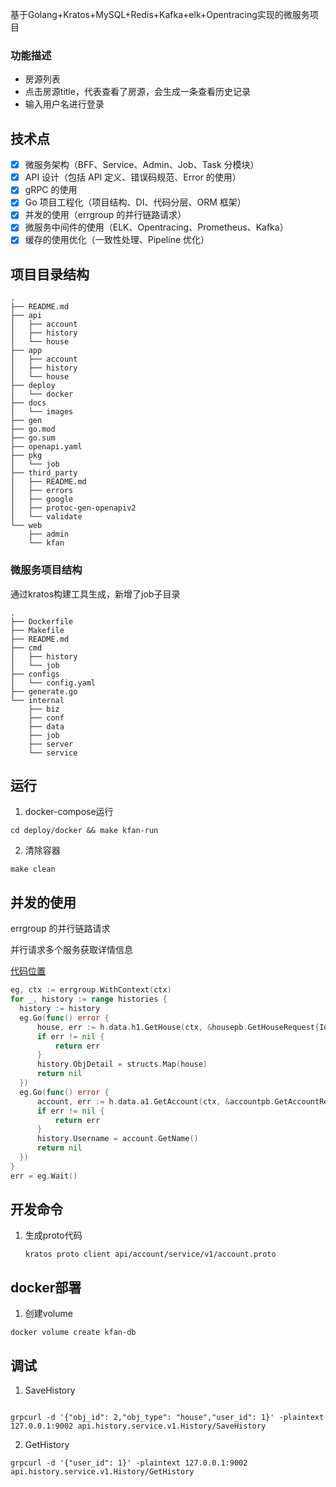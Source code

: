 
基于Golang+Kratos+MySQL+Redis+Kafka+elk+Opentracing实现的微服务项目


### 功能描述

- 房源列表
- 点击房源title，代表查看了房源，会生成一条查看历史记录
- 输入用户名进行登录

## 技术点

- [x] 微服务架构（BFF、Service、Admin、Job、Task 分模块）
- [x] API 设计（包括 API 定义、错误码规范、Error 的使用）
- [x] gRPC 的使用
- [x] Go 项目工程化（项目结构、DI、代码分层、ORM 框架）
- [x] 并发的使用（errgroup 的并行链路请求）
- [x] 微服务中间件的使用（ELK、Opentracing、Prometheus、Kafka）
- [x] 缓存的使用优化（一致性处理、Pipeline 优化）

## 项目目录结构

```
.
├── README.md
├── api
│   ├── account 
│   ├── history
│   └── house
├── app
│   ├── account
│   ├── history
│   └── house
├── deploy
│   └── docker
├── docs
│   └── images
├── gen
├── go.mod
├── go.sum
├── openapi.yaml
├── pkg
│   └── job
├── third_party
│   ├── README.md
│   ├── errors
│   ├── google
│   ├── protoc-gen-openapiv2
│   └── validate
└── web
    ├── admin
    └── kfan
```

### 微服务项目结构

通过kratos构建工具生成，新增了job子目录

```
.
├── Dockerfile
├── Makefile
├── README.md
├── cmd
│   ├── history
│   └── job
├── configs
│   └── config.yaml
├── generate.go
└── internal
    ├── biz
    ├── conf
    ├── data
    ├── job 
    ├── server
    └── service
```

## 运行

1. docker-compose运行

```shell
cd deploy/docker && make kfan-run
```

2. 清除容器

```shell
make clean
```

## 并发的使用

errgroup 的并行链路请求

并行请求多个服务获取详情信息

[代码位置](https://github.com/starryrbs/kfan/blob/master/app/history/service/internal/data/history.go#L73)
```go
eg, ctx := errgroup.WithContext(ctx)
for _, history := range histories {
  history := history
  eg.Go(func() error {
      house, err := h.data.h1.GetHouse(ctx, &housepb.GetHouseRequest{Id: history.ObjId})
      if err != nil {
          return err
      }
      history.ObjDetail = structs.Map(house)
      return nil
  })
  eg.Go(func() error {
      account, err := h.data.a1.GetAccount(ctx, &accountpb.GetAccountRequest{Id: int32(history.UserId)})
      if err != nil {
          return err
      }
      history.Username = account.GetName()
      return nil
  })
}
err = eg.Wait()
```


## 开发命令

1. 生成proto代码

    ```shell
    kratos proto client api/account/service/v1/account.proto
    ```

## docker部署

1. 创建volume

```shell
docker volume create kfan-db
```

## 调试

1. SaveHistory
```shell

grpcurl -d '{"obj_id": 2,"obj_type": "house","user_id": 1}' -plaintext 127.0.0.1:9002 api.history.service.v1.History/SaveHistory
```

2. GetHistory

```shell
grpcurl -d '{"user_id": 1}' -plaintext 127.0.0.1:9002 api.history.service.v1.History/GetHistory
```



